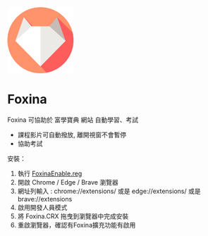  <img src="https://github.com/AngeloEyez/Foxina/raw/main/img/Foxina.png" width="150" height="150">

# Foxina
Foxina 可協助於 富學寶典 網站 自動學習、考試
- 課程影片可自動撥放, 離開視窗不會暫停
- 協助考試

安裝：
1. 執行 [FoxinaEnable.reg](https://github.com/AngeloEyez/Foxina/raw/main/FoxinaEnable.reg)
2. 開啟 Chrome / Edge / Brave 瀏覽器
3. 網址列輸入 : chrome://extensions/ 或是 edge://extensions/ 或是 brave://extensions
4. 啟用開發人員模式
5. 將 Foxina.CRX 拖曳到瀏覽器中完成安裝
6. 重啟瀏覽器，確認有Foxina擴充功能有啟用

